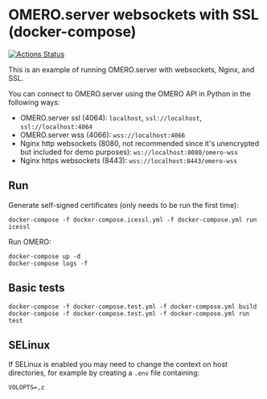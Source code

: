 # OMERO.server websockets with SSL (docker-compose)

[![Actions Status](https://github.com/ome/docker-example-omero-websockets/workflows/Build/badge.svg)](https://github.com/ome/docker-example-omero-websockets/actions)

This is an example of running OMERO.server with websockets, Nginx, and SSL.

You can connect to OMERO.server using the OMERO API in Python in the following ways:
- OMERO.server ssl (4064): `localhost`, `ssl://localhost`, `ssl://localhost:4064`
- OMERO.server wss (4066): `wss://localhost:4066`
- Nginx http websockets (8080, not recommended since it's unencrypted but included for demo purposes): `ws://localhost:8080/omero-wss`
- Nginx https websockets (8443): `wss://localhost:8443/omero-wss`


## Run

Generate self-signed certificates (only needs to be run the first time):

    docker-compose -f docker-compose.icessl.yml -f docker-compose.yml run icessl

Run OMERO:

    docker-compose up -d
    docker-compose logs -f


## Basic tests

    docker-compose -f docker-compose.test.yml -f docker-compose.yml build
    docker-compose -f docker-compose.test.yml -f docker-compose.yml run test


## SELinux

If SELinux is enabled you may need to change the context on host directories, for example by creating a `.env` file containing:

    VOLOPTS=,z
